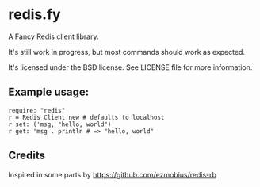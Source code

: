 # redis.fy
A Fancy Redis client library.

It's still work in progress, but most commands should work as expected.

It's licensed under the BSD license.
See LICENSE file for more information.

## Example usage:

    require: "redis"
    r = Redis Client new # defaults to localhost
    r set: ('msg, "hello, world")
    r get: 'msg . println # => "hello, world"


## Credits
Inspired in some parts by https://github.com/ezmobius/redis-rb